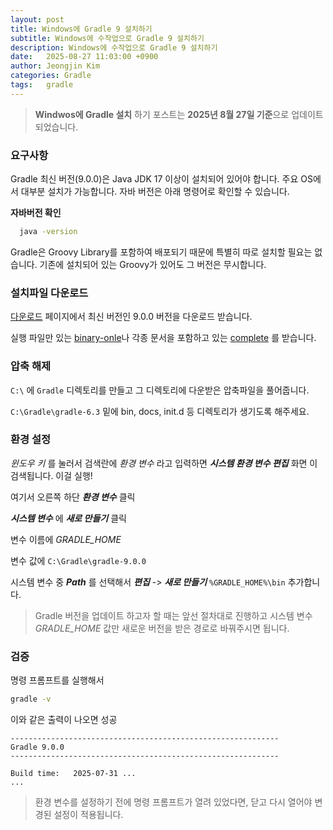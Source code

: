 ```yaml
---
layout: post
title: Windows에 Gradle 9 설치하기
subtitle: Windows에 수작업으로 Gradle 9 설치하기
description: Windows에 수작업으로 Gradle 9 설치하기
date:   2025-08-27 11:03:00 +0900
author: Jeongjin Kim
categories: Gradle
tags:	gradle
---
```


<script async src="https://pagead2.googlesyndication.com/pagead/js/adsbygoogle.js"></script>
<!-- 컨텐츠내 -->
<ins class="adsbygoogle"
     style="display:block"
     data-ad-client="ca-pub-3234744071843247"
     data-ad-slot="1671969273"
     data-ad-format="auto"
     data-full-width-responsive="true"></ins>
<script>
     (adsbygoogle = window.adsbygoogle || []).push({});
</script>

> **Windwos에 Gradle 설치** 하기 포스트는 **2025년 8월 27일 기준**으로 업데이트 되었습니다.


### 요구사항

Gradle 최신 버전(9.0.0)은 Java JDK 17 이상이 설치되어 있어야 합니다. 주요 OS에서 대부분 설치가 가능합니다. 자바 버전은 아래 명령어로 확인할 수 있습니다.

  **자바버전 확인**
```sh
  java -version
```


Gradle은 Groovy Library를 포함하여 배포되기 때문에 특별히 따로 설치할 필요는 없습니다. 기존에 설치되어 있는 Groovy가 있어도 그 버전은 무시합니다.

### 설치파일 다운로드

[다운로드](https://gradle.org/releases/) 페이지에서 최신 버전인 9.0.0 버전을 다운로드 받습니다.

실행 파일만 있는 [binary-onle](https://gradle.org/next-steps/?version=9.0.0&format=bin)나 각종 문서을 포함하고 있는 [complete](https://gradle.org/next-steps/?version=9.0.0&format=all) 를 받습니다.


### 압축 해제

`C:\` 에 `Gradle` 디렉토리를 만들고 그 디렉토리에 다운받은 압축파일을 풀어줍니다.

`C:\Gradle\gradle-6.3` 밑에 bin, docs, init.d 등 디렉토리가 생기도록 해주세요.

### 환경 설정
_윈도우 키_ 를 눌러서 검색란에 _환경 변수_ 라고 입력하면 **_시스템 환경 변수 편집_** 화면 이 검색됩니다. 이걸 실행!

여기서 오른쪽 하단 **_환경 변수_** 클릭

**_시스템 변수_** 에 **_새로 만들기_** 클릭

변수 이름에 _GRADLE_HOME_

변수 값에 `C:\Gradle\gradle-9.0.0`

시스템 변수 중 **_Path_** 를 선택해서 **_편집_** -> **_새로 만들기_** `%GRADLE_HOME%\bin` 추가합니다.

> Gradle 버전을 업데이트 하고자 할 때는 앞선 절차대로 진행하고 시스템 변수 _GRADLE_HOME_ 값만 새로운 버전을 받은 경로로 바꿔주시면 됩니다.


### 검증
명령 프롬프트를 실행해서
```sh
gradle -v
```
이와 같은 출력이 나오면 성공



```
------------------------------------------------------------
Gradle 9.0.0
------------------------------------------------------------

Build time:   2025-07-31 ...
...

```

> 환경 변수를 설정하기 전에 명령 프롬프트가 열려 있었다면, 닫고 다시 열어야 변경된 설정이 적용됩니다.


<script async src="https://pagead2.googlesyndication.com/pagead/js/adsbygoogle.js"></script>
<!-- 컨텐츠내 -->
<ins class="adsbygoogle"
     style="display:block"
     data-ad-client="ca-pub-3234744071843247"
     data-ad-slot="1671969273"
     data-ad-format="auto"
     data-full-width-responsive="true"></ins>
<script>
     (adsbygoogle = window.adsbygoogle || []).push({});
</script>
